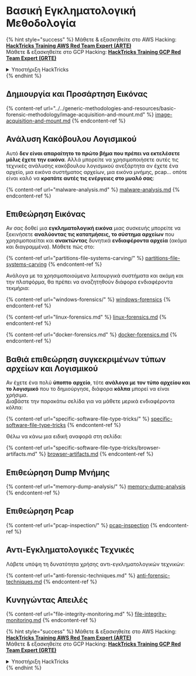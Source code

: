 # Βασική Εγκληματολογική Μεθοδολογία

{% hint style="success" %}
Μάθετε & εξασκηθείτε στο AWS Hacking:<img src="/.gitbook/assets/arte.png" alt="" data-size="line">[**HackTricks Training AWS Red Team Expert (ARTE)**](https://training.hacktricks.xyz/courses/arte)<img src="/.gitbook/assets/arte.png" alt="" data-size="line">\
Μάθετε & εξασκηθείτε στο GCP Hacking: <img src="/.gitbook/assets/grte.png" alt="" data-size="line">[**HackTricks Training GCP Red Team Expert (GRTE)**<img src="/.gitbook/assets/grte.png" alt="" data-size="line">](https://training.hacktricks.xyz/courses/grte)

<details>

<summary>Υποστήριξη HackTricks</summary>

* Ελέγξτε τα [**σχέδια συνδρομής**](https://github.com/sponsors/carlospolop)!
* **Εγγραφείτε στο** 💬 [**Discord group**](https://discord.gg/hRep4RUj7f) ή στο [**telegram group**](https://t.me/peass) ή **ακολουθήστε** μας στο **Twitter** 🐦 [**@hacktricks\_live**](https://twitter.com/hacktricks\_live)**.**
* **Μοιραστείτε κόλπα hacking υποβάλλοντας PRs στα** [**HackTricks**](https://github.com/carlospolop/hacktricks) και [**HackTricks Cloud**](https://github.com/carlospolop/hacktricks-cloud) github repos.

</details>
{% endhint %}

## Δημιουργία και Προσάρτηση Εικόνας

{% content-ref url="../../generic-methodologies-and-resources/basic-forensic-methodology/image-acquisition-and-mount.md" %}
[image-acquisition-and-mount.md](../../generic-methodologies-and-resources/basic-forensic-methodology/image-acquisition-and-mount.md)
{% endcontent-ref %}

## Ανάλυση Κακόβουλου Λογισμικού

Αυτό **δεν είναι απαραίτητο το πρώτο βήμα που πρέπει να εκτελέσετε μόλις έχετε την εικόνα**. Αλλά μπορείτε να χρησιμοποιήσετε αυτές τις τεχνικές ανάλυσης κακόβουλου λογισμικού ανεξάρτητα αν έχετε ένα αρχείο, μια εικόνα συστήματος αρχείων, μια εικόνα μνήμης, pcap... οπότε είναι καλό να **κρατάτε αυτές τις ενέργειες στο μυαλό σας**:

{% content-ref url="malware-analysis.md" %}
[malware-analysis.md](malware-analysis.md)
{% endcontent-ref %}

## Επιθεώρηση Εικόνας

Αν σας δοθεί μια **εγκληματολογική εικόνα** μιας συσκευής μπορείτε να ξεκινήσετε **αναλύοντας τις κατατμήσεις, το σύστημα αρχείων** που χρησιμοποιείται και **ανακτώντας** δυνητικά **ενδιαφέροντα αρχεία** (ακόμα και διαγραμμένα). Μάθετε πώς στο:

{% content-ref url="partitions-file-systems-carving/" %}
[partitions-file-systems-carving](partitions-file-systems-carving/)
{% endcontent-ref %}

Ανάλογα με τα χρησιμοποιούμενα λειτουργικά συστήματα και ακόμη και την πλατφόρμα, θα πρέπει να αναζητηθούν διάφορα ενδιαφέροντα τεκμήρια:

{% content-ref url="windows-forensics/" %}
[windows-forensics](windows-forensics/)
{% endcontent-ref %}

{% content-ref url="linux-forensics.md" %}
[linux-forensics.md](linux-forensics.md)
{% endcontent-ref %}

{% content-ref url="docker-forensics.md" %}
[docker-forensics.md](docker-forensics.md)
{% endcontent-ref %}

## Βαθιά επιθεώρηση συγκεκριμένων τύπων αρχείων και Λογισμικού

Αν έχετε ένα πολύ **ύποπτο** **αρχείο**, τότε **ανάλογα με τον τύπο αρχείου και το λογισμικό** που το δημιούργησε, διάφορα **κόλπα** μπορεί να είναι χρήσιμα.\
Διαβάστε την παρακάτω σελίδα για να μάθετε μερικά ενδιαφέροντα κόλπα:

{% content-ref url="specific-software-file-type-tricks/" %}
[specific-software-file-type-tricks](specific-software-file-type-tricks/)
{% endcontent-ref %}

Θέλω να κάνω μια ειδική αναφορά στη σελίδα:

{% content-ref url="specific-software-file-type-tricks/browser-artifacts.md" %}
[browser-artifacts.md](specific-software-file-type-tricks/browser-artifacts.md)
{% endcontent-ref %}

## Επιθεώρηση Dump Μνήμης

{% content-ref url="memory-dump-analysis/" %}
[memory-dump-analysis](memory-dump-analysis/)
{% endcontent-ref %}

## Επιθεώρηση Pcap

{% content-ref url="pcap-inspection/" %}
[pcap-inspection](pcap-inspection/)
{% endcontent-ref %}

## **Αντι-Εγκληματολογικές Τεχνικές**

Λάβετε υπόψη τη δυνατότητα χρήσης αντι-εγκληματολογικών τεχνικών:

{% content-ref url="anti-forensic-techniques.md" %}
[anti-forensic-techniques.md](anti-forensic-techniques.md)
{% endcontent-ref %}

## Κυνηγώντας Απειλές

{% content-ref url="file-integrity-monitoring.md" %}
[file-integrity-monitoring.md](file-integrity-monitoring.md)
{% endcontent-ref %}

{% hint style="success" %}
Μάθετε & εξασκηθείτε στο AWS Hacking:<img src="/.gitbook/assets/arte.png" alt="" data-size="line">[**HackTricks Training AWS Red Team Expert (ARTE)**](https://training.hacktricks.xyz/courses/arte)<img src="/.gitbook/assets/arte.png" alt="" data-size="line">\
Μάθετε & εξασκηθείτε στο GCP Hacking: <img src="/.gitbook/assets/grte.png" alt="" data-size="line">[**HackTricks Training GCP Red Team Expert (GRTE)**<img src="/.gitbook/assets/grte.png" alt="" data-size="line">](https://training.hacktricks.xyz/courses/grte)

<details>

<summary>Υποστήριξη HackTricks</summary>

* Ελέγξτε τα [**σχέδια συνδρομής**](https://github.com/sponsors/carlospolop)!
* **Εγγραφείτε στο** 💬 [**Discord group**](https://discord.gg/hRep4RUj7f) ή στο [**telegram group**](https://t.me/peass) ή **ακολουθήστε** μας στο **Twitter** 🐦 [**@hacktricks\_live**](https://twitter.com/hacktricks\_live)**.**
* **Μοιραστείτε κόλπα hacking υποβάλλοντας PRs στα** [**HackTricks**](https://github.com/carlospolop/hacktricks) και [**HackTricks Cloud**](https://github.com/carlospolop/hacktricks-cloud) github repos.

</details>
{% endhint %}
